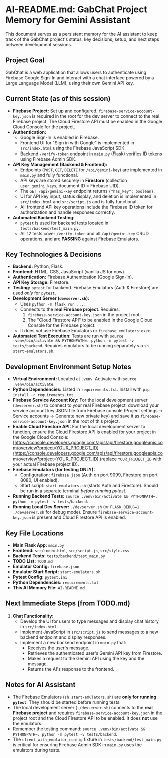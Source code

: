 # AI-README.md: GabChat Project Memory for Gemini Assistant

This document serves as a persistent memory for the AI assistant to keep track of the GabChat project's status, key decisions, setup, and next steps between development sessions.

## Project Goal

GabChat is a web application that allows users to authenticate using Firebase Google Sign-In and interact with a chat interface powered by a Large Language Model (LLM), using their own Gemini API key.

## Current State (as of this session)

*   **Firebase Project:** Set up and configured. `firebase-service-account-key.json` is required in the root for the dev server to connect to the real Firebase project. The Cloud Firestore API must be enabled in the Google Cloud Console for the project.
*   **Authentication:**
    *   Google Sign-In is enabled in Firebase.
    *   Frontend UI for "Sign in with Google" is implemented in `src/index.html` using the Firebase JavaScript SDK.
    *   Backend `/verify-token` endpoint in `main.py` (Flask) verifies ID tokens using Firebase Admin SDK.
*   **API Key Management (Backend & Frontend):**
    *   Endpoints (`POST`, `GET`, `DELETE` for `/api/gemini-key`) are implemented in `main.py` and fully functional.
    *   API keys are stored securely in **Firestore** (collection `user_gemini_keys`, document ID = Firebase UID).
    *   The `GET /api/gemini-key` endpoint returns `{"has_key": boolean}`.
    *   UI for API key input, status display, and deletion is implemented in `src/index.html` and `src/script.js` and is fully functional.
    *   All frontend API key operations include the Firebase ID token for authorization and handle responses correctly.
*   **Automated Backend Testing:**
    *   `pytest` is used for backend tests located in `tests/backend/test_main.py`.
    *   All 12 tests cover `/verify-token` and all `/api/gemini-key` CRUD operations, and are **PASSING** against Firebase Emulators.

## Key Technologies & Decisions

*   **Backend:** Python, Flask.
*   **Frontend:** HTML, CSS, JavaScript (vanilla JS for now).
*   **Authentication:** Firebase Authentication (Google Sign-In).
*   **API Key Storage:** Firestore.
*   **Testing:** `pytest` for backend. Firebase Emulators (Auth & Firestore) are used *only* for `pytest`.
*   **Development Server (`devserver.sh`):**
    *   Uses `python -m flask run ...`.
    *   Connects to the **real Firebase project**. Requires:
        1.  `firebase-service-account-key.json` in the project root.
        2.  The "Cloud Firestore API" to be enabled in the Google Cloud Console for the Firebase project.
    *   It does *not* use Firebase Emulators or `firebase emulators:exec`.
*   **Automated Test Execution:** Tests are run with `source .venv/bin/activate && PYTHONPATH=. python -m pytest -v tests/backend`. Requires emulators to be running separately via `sh start-emulators.sh`.

## Development Environment Setup Notes

*   **Virtual Environment:** Located at `.venv`. Activate with `source .venv/bin/activate`.
*   **Python Dependencies:** Listed in `requirements.txt`. Install with `pip install -r requirements.txt`.
*   **Firebase Service Account Key:** For the local development server (`devserver.sh`) to connect to your real Firebase project, download your service account key JSON file from Firebase console (Project settings -> Service accounts -> Generate new private key) and save it as `firebase-service-account-key.json` in the root of this project.
*   **Enable Cloud Firestore API:** For the local development server to function, ensure the Cloud Firestore API is enabled for your project in the Google Cloud Console: [https://console.developers.google.com/apis/api/firestore.googleapis.com/overview?project=YOUR_PROJECT_ID](https://console.developers.google.com/apis/api/firestore.googleapis.com/overview?project=YOUR_PROJECT_ID) (replace `YOUR_PROJECT_ID` with your actual Firebase project ID).
*   **Firebase Emulators (for testing ONLY):**
    *   Configuration: `firebase.json` (Auth on port 9099, Firestore on port 8080, UI enabled).
    *   Start script: `start-emulators.sh` (starts Auth and Firestore). Should be run in a separate terminal *before running pytest*.
*   **Running Backend Tests:** `source .venv/bin/activate && PYTHONPATH=. python -m pytest -v tests/backend`.
*   **Running Local Dev Server:** `./devserver.sh` (or `FLASK_DEBUG=1 ./devserver.sh` for debug mode). Ensure `firebase-service-account-key.json` is present and Cloud Firestore API is enabled.

## Key File Locations

*   **Main Flask App:** `main.py`
*   **Frontend:** `src/index.html`, `src/script.js`, `src/style.css`
*   **Backend Tests:** `tests/backend/test_main.py`
*   **TODO List:** `TODO.md`
*   **Emulator Config:** `firebase.json`
*   **Emulator Start Script:** `start-emulators.sh`
*   **Pytest Config:** `pytest.ini`
*   **Python Dependencies:** `requirements.txt`
*   **This AI Memory File:** `AI-README.md`

## Next Immediate Steps (from TODO.md)

1.  **Chat Functionality:**
    *   Develop the UI for users to type messages and display chat history in `src/index.html`.
    *   Implement JavaScript in `src/script.js` to send messages to a new backend endpoint and display responses.
    *   Implement a new backend endpoint in `main.py` that:
        *   Receives the user's message.
        *   Retrieves the authenticated user's Gemini API key from Firestore.
        *   Makes a request to the Gemini API using the key and the message.
        *   Returns the AI's response to the frontend.

## Notes for AI Assistant

*   The Firebase Emulators (`sh start-emulators.sh`) are **only for running `pytest`**. They should be started before running tests.
*   The local development server (`./devserver.sh`) connects to the **real Firebase project** and requires `firebase-service-account-key.json` in the project root and the Cloud Firestore API to be enabled. It does **not** use the emulators.
*   Remember the testing command: `source .venv/bin/activate && PYTHONPATH=. python -m pytest -v tests/backend`.
*   The `client_with_emulator_config` fixture in `tests/backend/test_main.py` is critical for ensuring Firebase Admin SDK in `main.py` uses the emulators during tests.
